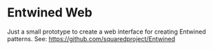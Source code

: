 # Entwined Web

Just a small prototype to create a web interface for creating Entwined patterns. See: https://github.com/squaredproject/Entwined
